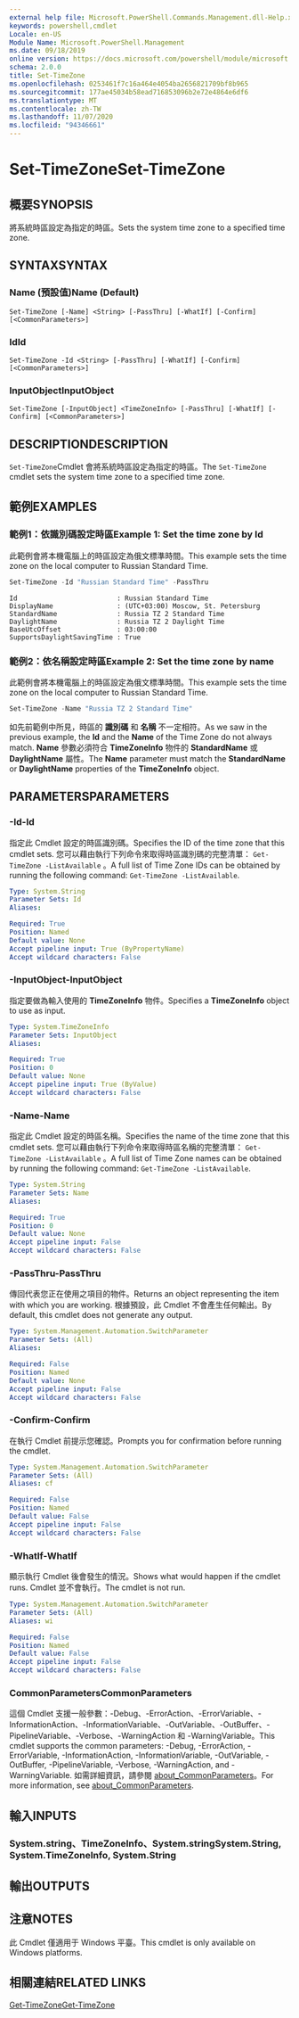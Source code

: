 ```yaml
---
external help file: Microsoft.PowerShell.Commands.Management.dll-Help.xml
keywords: powershell,cmdlet
Locale: en-US
Module Name: Microsoft.PowerShell.Management
ms.date: 09/18/2019
online version: https://docs.microsoft.com/powershell/module/microsoft.powershell.management/set-timezone?view=powershell-7&WT.mc_id=ps-gethelp
schema: 2.0.0
title: Set-TimeZone
ms.openlocfilehash: 0253461f7c16a464e4054ba2656821709bf8b965
ms.sourcegitcommit: 177ae45034b58ead716853096b2e72e4864e6df6
ms.translationtype: MT
ms.contentlocale: zh-TW
ms.lasthandoff: 11/07/2020
ms.locfileid: "94346661"
---
```

# <span data-ttu-id="59029-103">Set-TimeZone</span><span class="sxs-lookup"><span data-stu-id="59029-103">Set-TimeZone</span></span>

## <span data-ttu-id="59029-104">概要</span><span class="sxs-lookup"><span data-stu-id="59029-104">SYNOPSIS</span></span>
<span data-ttu-id="59029-105">將系統時區設定為指定的時區。</span><span class="sxs-lookup"><span data-stu-id="59029-105">Sets the system time zone to a specified time zone.</span></span>

## <span data-ttu-id="59029-106">SYNTAX</span><span class="sxs-lookup"><span data-stu-id="59029-106">SYNTAX</span></span>

### <span data-ttu-id="59029-107">Name (預設值)</span><span class="sxs-lookup"><span data-stu-id="59029-107">Name (Default)</span></span>

```
Set-TimeZone [-Name] <String> [-PassThru] [-WhatIf] [-Confirm] [<CommonParameters>]
```

### <span data-ttu-id="59029-108">Id</span><span class="sxs-lookup"><span data-stu-id="59029-108">Id</span></span>

```
Set-TimeZone -Id <String> [-PassThru] [-WhatIf] [-Confirm] [<CommonParameters>]
```

### <span data-ttu-id="59029-109">InputObject</span><span class="sxs-lookup"><span data-stu-id="59029-109">InputObject</span></span>

```
Set-TimeZone [-InputObject] <TimeZoneInfo> [-PassThru] [-WhatIf] [-Confirm] [<CommonParameters>]
```

## <span data-ttu-id="59029-110">DESCRIPTION</span><span class="sxs-lookup"><span data-stu-id="59029-110">DESCRIPTION</span></span>

<span data-ttu-id="59029-111">`Set-TimeZone`Cmdlet 會將系統時區設定為指定的時區。</span><span class="sxs-lookup"><span data-stu-id="59029-111">The `Set-TimeZone` cmdlet sets the system time zone to a specified time zone.</span></span>

## <span data-ttu-id="59029-112">範例</span><span class="sxs-lookup"><span data-stu-id="59029-112">EXAMPLES</span></span>

### <span data-ttu-id="59029-113">範例1：依識別碼設定時區</span><span class="sxs-lookup"><span data-stu-id="59029-113">Example 1: Set the time zone by Id</span></span>

<span data-ttu-id="59029-114">此範例會將本機電腦上的時區設定為俄文標準時間。</span><span class="sxs-lookup"><span data-stu-id="59029-114">This example sets the time zone on the local computer to Russian Standard Time.</span></span>

```powershell
Set-TimeZone -Id "Russian Standard Time" -PassThru
```

```Output
Id                         : Russian Standard Time
DisplayName                : (UTC+03:00) Moscow, St. Petersburg
StandardName               : Russia TZ 2 Standard Time
DaylightName               : Russia TZ 2 Daylight Time
BaseUtcOffset              : 03:00:00
SupportsDaylightSavingTime : True
```

### <span data-ttu-id="59029-115">範例2：依名稱設定時區</span><span class="sxs-lookup"><span data-stu-id="59029-115">Example 2: Set the time zone by name</span></span>

<span data-ttu-id="59029-116">此範例會將本機電腦上的時區設定為俄文標準時間。</span><span class="sxs-lookup"><span data-stu-id="59029-116">This example sets the time zone on the local computer to Russian Standard Time.</span></span>

```powershell
Set-TimeZone -Name "Russia TZ 2 Standard Time"
```

<span data-ttu-id="59029-117">如先前範例中所見，時區的 **識別碼** 和 **名稱** 不一定相符。</span><span class="sxs-lookup"><span data-stu-id="59029-117">As we saw in the previous example, the **Id** and the **Name** of the Time Zone do not always match.</span></span>
<span data-ttu-id="59029-118">**Name** 參數必須符合 **TimeZoneInfo** 物件的 **StandardName** 或 **DaylightName** 屬性。</span><span class="sxs-lookup"><span data-stu-id="59029-118">The **Name** parameter must match the **StandardName** or **DaylightName** properties of the **TimeZoneInfo** object.</span></span>

## <span data-ttu-id="59029-119">PARAMETERS</span><span class="sxs-lookup"><span data-stu-id="59029-119">PARAMETERS</span></span>

### <span data-ttu-id="59029-120">-Id</span><span class="sxs-lookup"><span data-stu-id="59029-120">-Id</span></span>

<span data-ttu-id="59029-121">指定此 Cmdlet 設定的時區識別碼。</span><span class="sxs-lookup"><span data-stu-id="59029-121">Specifies the ID of the time zone that this cmdlet sets.</span></span> <span data-ttu-id="59029-122">您可以藉由執行下列命令來取得時區識別碼的完整清單： `Get-TimeZone -ListAvailable` 。</span><span class="sxs-lookup"><span data-stu-id="59029-122">A full list of Time Zone IDs can be obtained by running the following command: `Get-TimeZone -ListAvailable`.</span></span>

```yaml
Type: System.String
Parameter Sets: Id
Aliases:

Required: True
Position: Named
Default value: None
Accept pipeline input: True (ByPropertyName)
Accept wildcard characters: False
```

### <span data-ttu-id="59029-123">-InputObject</span><span class="sxs-lookup"><span data-stu-id="59029-123">-InputObject</span></span>

<span data-ttu-id="59029-124">指定要做為輸入使用的 **TimeZoneInfo** 物件。</span><span class="sxs-lookup"><span data-stu-id="59029-124">Specifies a **TimeZoneInfo** object to use as input.</span></span>

```yaml
Type: System.TimeZoneInfo
Parameter Sets: InputObject
Aliases:

Required: True
Position: 0
Default value: None
Accept pipeline input: True (ByValue)
Accept wildcard characters: False
```

### <span data-ttu-id="59029-125">-Name</span><span class="sxs-lookup"><span data-stu-id="59029-125">-Name</span></span>

<span data-ttu-id="59029-126">指定此 Cmdlet 設定的時區名稱。</span><span class="sxs-lookup"><span data-stu-id="59029-126">Specifies the name of the time zone that this cmdlet sets.</span></span> <span data-ttu-id="59029-127">您可以藉由執行下列命令來取得時區名稱的完整清單： `Get-TimeZone -ListAvailable` 。</span><span class="sxs-lookup"><span data-stu-id="59029-127">A full list of Time Zone names can be obtained by running the following command: `Get-TimeZone -ListAvailable`.</span></span>

```yaml
Type: System.String
Parameter Sets: Name
Aliases:

Required: True
Position: 0
Default value: None
Accept pipeline input: False
Accept wildcard characters: False
```

### <span data-ttu-id="59029-128">-PassThru</span><span class="sxs-lookup"><span data-stu-id="59029-128">-PassThru</span></span>

<span data-ttu-id="59029-129">傳回代表您正在使用之項目的物件。</span><span class="sxs-lookup"><span data-stu-id="59029-129">Returns an object representing the item with which you are working.</span></span> <span data-ttu-id="59029-130">根據預設，此 Cmdlet 不會產生任何輸出。</span><span class="sxs-lookup"><span data-stu-id="59029-130">By default, this cmdlet does not generate any output.</span></span>

```yaml
Type: System.Management.Automation.SwitchParameter
Parameter Sets: (All)
Aliases:

Required: False
Position: Named
Default value: None
Accept pipeline input: False
Accept wildcard characters: False
```

### <span data-ttu-id="59029-131">-Confirm</span><span class="sxs-lookup"><span data-stu-id="59029-131">-Confirm</span></span>

<span data-ttu-id="59029-132">在執行 Cmdlet 前提示您確認。</span><span class="sxs-lookup"><span data-stu-id="59029-132">Prompts you for confirmation before running the cmdlet.</span></span>

```yaml
Type: System.Management.Automation.SwitchParameter
Parameter Sets: (All)
Aliases: cf

Required: False
Position: Named
Default value: False
Accept pipeline input: False
Accept wildcard characters: False
```

### <span data-ttu-id="59029-133">-WhatIf</span><span class="sxs-lookup"><span data-stu-id="59029-133">-WhatIf</span></span>

<span data-ttu-id="59029-134">顯示執行 Cmdlet 後會發生的情況。</span><span class="sxs-lookup"><span data-stu-id="59029-134">Shows what would happen if the cmdlet runs.</span></span> <span data-ttu-id="59029-135">Cmdlet 並不會執行。</span><span class="sxs-lookup"><span data-stu-id="59029-135">The cmdlet is not run.</span></span>

```yaml
Type: System.Management.Automation.SwitchParameter
Parameter Sets: (All)
Aliases: wi

Required: False
Position: Named
Default value: False
Accept pipeline input: False
Accept wildcard characters: False
```

### <span data-ttu-id="59029-136">CommonParameters</span><span class="sxs-lookup"><span data-stu-id="59029-136">CommonParameters</span></span>

<span data-ttu-id="59029-137">這個 Cmdlet 支援一般參數：-Debug、-ErrorAction、-ErrorVariable、-InformationAction、-InformationVariable、-OutVariable、-OutBuffer、-PipelineVariable、-Verbose、-WarningAction 和 -WarningVariable。</span><span class="sxs-lookup"><span data-stu-id="59029-137">This cmdlet supports the common parameters: -Debug, -ErrorAction, -ErrorVariable, -InformationAction, -InformationVariable, -OutVariable, -OutBuffer, -PipelineVariable, -Verbose, -WarningAction, and -WarningVariable.</span></span> <span data-ttu-id="59029-138">如需詳細資訊，請參閱 [about_CommonParameters](https://go.microsoft.com/fwlink/?LinkID=113216)。</span><span class="sxs-lookup"><span data-stu-id="59029-138">For more information, see [about_CommonParameters](https://go.microsoft.com/fwlink/?LinkID=113216).</span></span>

## <span data-ttu-id="59029-139">輸入</span><span class="sxs-lookup"><span data-stu-id="59029-139">INPUTS</span></span>

### <span data-ttu-id="59029-140">System.string、TimeZoneInfo、System.string</span><span class="sxs-lookup"><span data-stu-id="59029-140">System.String, System.TimeZoneInfo, System.String</span></span>

## <span data-ttu-id="59029-141">輸出</span><span class="sxs-lookup"><span data-stu-id="59029-141">OUTPUTS</span></span>

## <span data-ttu-id="59029-142">注意</span><span class="sxs-lookup"><span data-stu-id="59029-142">NOTES</span></span>

<span data-ttu-id="59029-143">此 Cmdlet 僅適用于 Windows 平臺。</span><span class="sxs-lookup"><span data-stu-id="59029-143">This cmdlet is only available on Windows platforms.</span></span>

## <span data-ttu-id="59029-144">相關連結</span><span class="sxs-lookup"><span data-stu-id="59029-144">RELATED LINKS</span></span>

[<span data-ttu-id="59029-145">Get-TimeZone</span><span class="sxs-lookup"><span data-stu-id="59029-145">Get-TimeZone</span></span>](Get-TimeZone.md)
